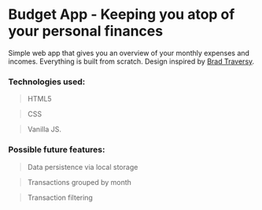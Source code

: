 # Budget App - Keeping you atop of your personal finances

Simple web app that gives you an overview of your monthly expenses and incomes. Everything is built from scratch. Design inspired by [Brad Traversy](https://github.com/bradtraversy).

### Technologies used:

> HTML5

> CSS

> Vanilla JS.

### Possible future features:

> Data persistence via local storage

> Transactions grouped by month

> Transaction filtering
